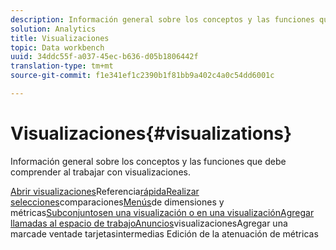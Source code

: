 ```yaml
---
description: Información general sobre los conceptos y las funciones que debe comprender al trabajar con visualizaciones.
solution: Analytics
title: Visualizaciones
topic: Data workbench
uuid: 34ddc55f-a037-45ec-b636-d05b1806442f
translation-type: tm+mt
source-git-commit: f1e341ef1c2390b1f81bb9a402c4a0c54dd6001c

---
```



# Visualizaciones{#visualizations}

Información general sobre los conceptos y las funciones que debe comprender al trabajar con visualizaciones.

[Abrir visualizaciones](https://docs.adobe.com/content/help/en/data-workbench/using/client/visualizations/c-open-vis.html)Referencia[rápidaRealizar selecciones](https://docs.adobe.com/content/help/en/data-workbench/using/client/visualizations/c-qk-ref.html)[](https://docs.adobe.com/content/help/en/data-workbench/using/client/visualizations/make-selections/c-sel-vis.html)comparaciones[Menús](https://docs.adobe.com/content/help/en/data-workbench/using/client/visualizations/c-ustd-benchmks.html)de dimensiones y métricas[Subconjuntosen una visualización o en una visualizaciónAgregar llamadas al espacio de trabajoAnuncios](https://docs.adobe.com/content/help/en/data-workbench/using/client/visualizations/c-met-dim-menus.html)[](https://docs.adobe.com/content/help/en/data-workbench/using/client/visualizations/subsets/c-wk-subsets.html)[](https://docs.adobe.com/content/help/en/data-workbench/using/client/visualizations/c-zoom-vis.html)[](https://docs.adobe.com/content/help/en/data-workbench/using/client/visualizations/c-call-wkspc.html)[](https://docs.adobe.com/content/help/en/data-workbench/using/client/visualizations/c-present-layer.html)[](https://docs.adobe.com/content/help/en/data-workbench/using/client/visualizations/c-bookmark-about.html)[](https://docs.adobe.com/content/help/en/data-workbench/using/client/visualizations/dwb-create-metricdim.html)visualizacionesAgregar una marcade ventade tarjetasintermedias Edición de la atenuación de métricas